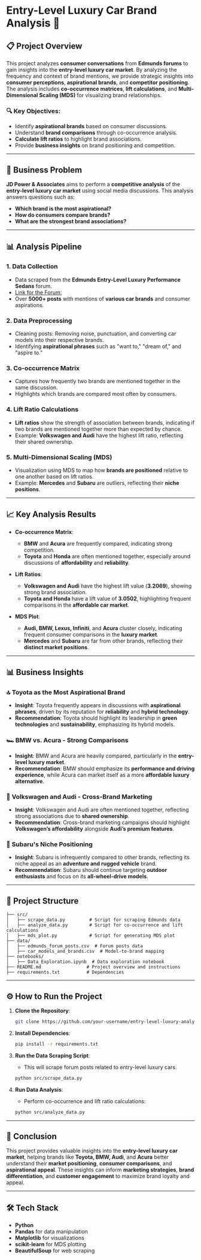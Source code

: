 # Entry-Level Luxury Car Brand Analysis 🚗

## 📋 Project Overview

This project analyzes **consumer conversations** from **Edmunds forums** to gain insights into the **entry-level luxury car market**. By analyzing the frequency and context of brand mentions, we provide strategic insights into **consumer perceptions**, **aspirational brands**, and **competitor positioning**. The analysis includes **co-occurrence matrices**, **lift calculations**, and **Multi-Dimensional Scaling (MDS)** for visualizing brand relationships.

### 🔍 Key Objectives:
- Identify **aspirational brands** based on consumer discussions.
- Understand **brand comparisons** through co-occurrence analysis.
- **Calculate lift ratios** to highlight brand associations.
- Provide **business insights** on brand positioning and competition.

---

## 💼 Business Problem

**JD Power & Associates** aims to perform a **competitive analysis** of the **entry-level luxury car market** using social media discussions. This analysis answers questions such as:
- **Which brand is the most aspirational?**
- **How do consumers compare brands?**
- **What are the strongest brand associations?**

---

## 📊 Analysis Pipeline

### 1. **Data Collection**
   - Data scraped from the **Edmunds Entry-Level Luxury Performance Sedans** forum.
   - [Link for the Forum:](https://forums.edmunds.com/discussion/2864/general/x/entry-level-luxury-performance-sedans)
   - Over **5000+ posts** with mentions of **various car brands** and consumer aspirations.

### 2. **Data Preprocessing**
   - Cleaning posts: Removing noise, punctuation, and converting car models into their respective brands.
   - Identifying **aspirational phrases** such as "want to," "dream of," and "aspire to."

### 3. **Co-occurrence Matrix**
   - Captures how frequently two brands are mentioned together in the same discussion.
   - Highlights which brands are compared most often by consumers.

### 4. **Lift Ratio Calculations**
   - **Lift ratios** show the strength of association between brands, indicating if two brands are mentioned together more than expected by chance.
   - Example: **Volkswagen and Audi** have the highest lift ratio, reflecting their shared ownership.

### 5. **Multi-Dimensional Scaling (MDS)**
   - Visualization using MDS to map how **brands are positioned** relative to one another based on lift ratios.
   - Example: **Mercedes** and **Subaru** are outliers, reflecting their **niche positions**.

---

## 📈 Key Analysis Results

- **Co-occurrence Matrix**:
  - **BMW** and **Acura** are frequently compared, indicating strong competition.
  - **Toyota** and **Honda** are often mentioned together, especially around discussions of **affordability** and **reliability**.

- **Lift Ratios**:
  - **Volkswagen and Audi** have the highest lift value (**3.2069**), showing strong brand association.
  - **Toyota and Honda** have a lift value of **3.0502**, highlighting frequent comparisons in the **affordable car market**.

- **MDS Plot**:
  - **Audi, BMW, Lexus, Infiniti**, and **Acura** cluster closely, indicating frequent consumer comparisons in the **luxury market**.
  - **Mercedes** and **Subaru** are far from other brands, reflecting their **distinct market positions**.

---

## 📊 Business Insights

### 🔝 **Toyota as the Most Aspirational Brand**
- **Insight**: Toyota frequently appears in discussions with **aspirational phrases**, driven by its reputation for **reliability** and **hybrid technology**.
- **Recommendation**: Toyota should highlight its leadership in **green technologies** and **sustainability**, emphasizing its hybrid models.

### 🏎️ **BMW vs. Acura - Strong Comparisons**
- **Insight**: BMW and Acura are heavily compared, particularly in the **entry-level luxury market**.
- **Recommendation**: BMW should emphasize its **performance and driving experience**, while Acura can market itself as a more **affordable luxury alternative**.

### 🚗 **Volkswagen and Audi - Cross-Brand Marketing**
- **Insight**: Volkswagen and Audi are often mentioned together, reflecting strong associations due to **shared ownership**.
- **Recommendation**: Cross-brand marketing campaigns should highlight **Volkswagen’s affordability** alongside **Audi’s premium features**.

### 🌄 **Subaru's Niche Positioning**
- **Insight**: Subaru is infrequently compared to other brands, reflecting its niche appeal as an **adventure and rugged vehicle** brand.
- **Recommendation**: Subaru should continue targeting **outdoor enthusiasts** and focus on its **all-wheel-drive models**.

---

## 📂 Project Structure

```
├── src/
│   ├── scrape_data.py         # Script for scraping Edmunds data
│   ├── analyze_data.py        # Script for co-occurrence and lift calculations
│   ├── mds_plot.py            # Script for generating MDS plot
├── data/
│   ├── edmunds_forum_posts.csv  # Forum posts data
│   ├── car_models_and_brands.csv  # Model-to-brand mapping
├── notebooks/
│   ├── Data_Exploration.ipynb  # Data exploration notebook
├── README.md                 # Project overview and instructions
├── requirements.txt          # Dependencies
```

---

## ⚙️ How to Run the Project

1. **Clone the Repository**:
   ```bash
   git clone https://github.com/your-username/entry-level-luxury-analysis.git
   ```

2. **Install Dependencies**:
   ```bash
   pip install -r requirements.txt
   ```

3. **Run the Data Scraping Script**:
   - This will scrape forum posts related to entry-level luxury cars.
   ```bash
   python src/scrape_data.py
   ```

4. **Run Data Analysis**:
   - Perform co-occurrence and lift ratio calculations:
   ```bash
   python src/analyze_data.py
   ```

---

## 🔮 Conclusion

This project provides valuable insights into the **entry-level luxury car market**, helping brands like **Toyota, BMW, Audi**, and **Acura** better understand their **market positioning**, **consumer comparisons**, and **aspirational appeal**. These insights can inform **marketing strategies**, **brand differentiation**, and **customer engagement** to maximize brand loyalty and appeal.

---

## 🛠️ Tech Stack

- **Python**
- **Pandas** for data manipulation
- **Matplotlib** for visualizations
- **scikit-learn** for MDS plotting
- **BeautifulSoup** for web scraping
